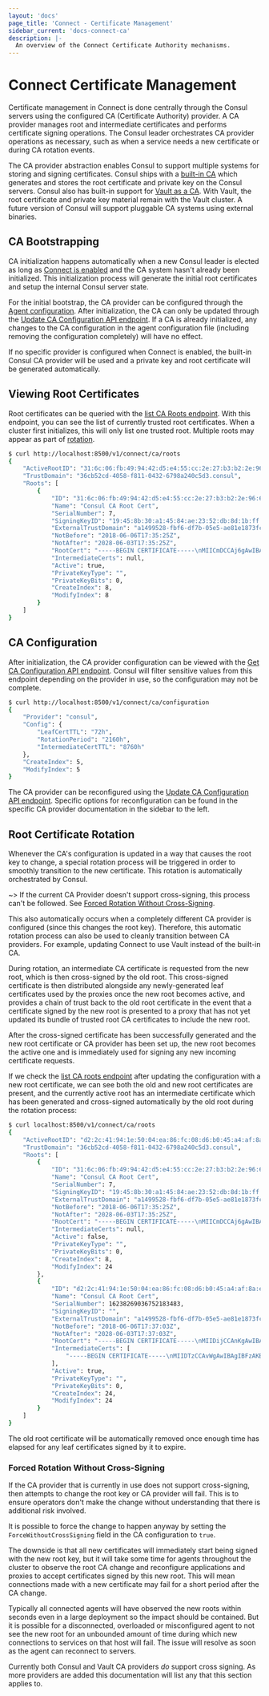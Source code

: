 ```yaml
---
layout: 'docs'
page_title: 'Connect - Certificate Management'
sidebar_current: 'docs-connect-ca'
description: |-
  An overview of the Connect Certificate Authority mechanisms.
---
```


# Connect Certificate Management

Certificate management in Connect is done centrally through the Consul
servers using the configured CA (Certificate Authority) provider. A CA provider
manages root and intermediate certificates and performs certificate signing
operations. The Consul leader orchestrates CA provider operations as necessary,
such as when a service needs a new certificate or during CA rotation events.

The CA provider abstraction enables Consul to support multiple systems for
storing and signing certificates. Consul ships with a
[built-in CA](/docs/connect/ca/consul.html) which generates and stores the
root certificate and private key on the Consul servers. Consul also has
built-in support for
[Vault as a CA](/docs/connect/ca/vault.html). With Vault, the root certificate
and private key material remain with the Vault cluster. A future version of
Consul will support pluggable CA systems using external binaries.

## CA Bootstrapping

CA initialization happens automatically when a new Consul leader is elected
as long as
[Connect is enabled](/docs/connect/configuration.html#enable-connect-on-the-cluster)
and the CA system hasn't already been initialized. This initialization process
will generate the initial root certificates and setup the internal Consul server
state.

For the initial bootstrap, the CA provider can be configured through the
[Agent configuration](/docs/agent/options.html#connect_ca_config). After
initialization, the CA can only be updated through the
[Update CA Configuration API endpoint](/api/connect/ca.html#update-ca-configuration).
If a CA is already initialized, any changes to the CA configuration in the
agent configuration file (including removing the configuration completely)
will have no effect.

If no specific provider is configured when Connect is enabled, the built-in
Consul CA provider will be used and a private key and root certificate will
be generated automatically.

## Viewing Root Certificates

Root certificates can be queried with the
[list CA Roots endpoint](/api/connect/ca.html#list-ca-root-certificates).
With this endpoint, you can see the list of currently trusted root certificates.
When a cluster first initializes, this will only list one trusted root. Multiple
roots may appear as part of
[rotation](#).

```bash
$ curl http://localhost:8500/v1/connect/ca/roots
{
    "ActiveRootID": "31:6c:06:fb:49:94:42:d5:e4:55:cc:2e:27:b3:b2:2e:96:67:3e:7e",
    "TrustDomain": "36cb52cd-4058-f811-0432-6798a240c5d3.consul",
    "Roots": [
        {
            "ID": "31:6c:06:fb:49:94:42:d5:e4:55:cc:2e:27:b3:b2:2e:96:67:3e:7e",
            "Name": "Consul CA Root Cert",
            "SerialNumber": 7,
            "SigningKeyID": "19:45:8b:30:a1:45:84:ae:23:52:db:8d:1b:ff:a9:09:db:fc:2a:72:39:ae:da:11:53:f4:37:5c:de:d1:68:d8",
            "ExternalTrustDomain": "a1499528-fbf6-df7b-05e5-ae81e1873fc4",
            "NotBefore": "2018-06-06T17:35:25Z",
            "NotAfter": "2028-06-03T17:35:25Z",
            "RootCert": "-----BEGIN CERTIFICATE-----\nMIICmDCCAj6gAwIBAgIBBzAKBggqhkjOPQQDAjAWMRQwEgYDVQQDEwtDb25zdWwg\nQ0EgNzAeFw0xODA2MDYxNzM1MjVaFw0yODA2MDMxNzM1MjVaMBYxFDASBgNVBAMT\nC0NvbnN1bCBDQSA3MFkwEwYHKoZIzj0CAQYIKoZIzj0DAQcDQgAEgo09lpx63bHw\ncSXeeoSpHpHgyzX1Q8ewJ3RUg6Ie8Howbs/QBz1y/kGxsF35HXij3YrqhgQyPPx4\nbQ8FH2YR4aOCAXswggF3MA4GA1UdDwEB/wQEAwIBhjAPBgNVHRMBAf8EBTADAQH/\nMGgGA1UdDgRhBF8xOTo0NTo4YjozMDphMTo0NTo4NDphZToyMzo1MjpkYjo4ZDox\nYjpmZjphOTowOTpkYjpmYzoyYTo3MjozOTphZTpkYToxMTo1MzpmNDozNzo1Yzpk\nZTpkMTo2ODpkODBqBgNVHSMEYzBhgF8xOTo0NTo4YjozMDphMTo0NTo4NDphZToy\nMzo1MjpkYjo4ZDoxYjpmZjphOTowOTpkYjpmYzoyYTo3MjozOTphZTpkYToxMTo1\nMzpmNDozNzo1YzpkZTpkMTo2ODpkODA/BgNVHREEODA2hjRzcGlmZmU6Ly8zNmNi\nNTJjZC00MDU4LWY4MTEtMDQzMi02Nzk4YTI0MGM1ZDMuY29uc3VsMD0GA1UdHgEB\n/wQzMDGgLzAtgiszNmNiNTJjZC00MDU4LWY4MTEtMDQzMi02Nzk4YTI0MGM1ZDMu\nY29uc3VsMAoGCCqGSM49BAMCA0gAMEUCIHl6UDdouw8Fzn/oDHputAxt3UFbVg/U\nvC6jWPuqqMwmAiEAkvMadtwjtNU7m/AQRJrj1LeG3eXw7dWO8SlI2fEs0yY=\n-----END CERTIFICATE-----\n",
            "IntermediateCerts": null,
            "Active": true,
            "PrivateKeyType": "",
            "PrivateKeyBits": 0,
            "CreateIndex": 8,
            "ModifyIndex": 8
        }
    ]
}
```

## CA Configuration

After initialization, the CA provider configuration can be viewed with the
[Get CA Configuration API endpoint](/api/connect/ca.html#get-ca-configuration).
Consul will filter sensitive values from this endpoint depending on the
provider in use, so the configuration may not be complete.

```bash
$ curl http://localhost:8500/v1/connect/ca/configuration
{
    "Provider": "consul",
    "Config": {
        "LeafCertTTL": "72h",
        "RotationPeriod": "2160h",
        "IntermediateCertTTL": "8760h"
    },
    "CreateIndex": 5,
    "ModifyIndex": 5
}
```

The CA provider can be reconfigured using the
[Update CA Configuration API endpoint](/api/connect/ca.html#update-ca-configuration).
Specific options for reconfiguration can be found in the specific
CA provider documentation in the sidebar to the left.

## Root Certificate Rotation

Whenever the CA's configuration is updated in a way that causes the root key to
change, a special rotation process will be triggered in order to smoothly
transition to the new certificate. This rotation is automatically orchestrated
by Consul.

~> If the current CA Provider doesn't support cross-signing, this process can't
be followed. See [Forced Rotation Without
Cross-Signing](#forced-rotation-without-cross-signing).

This also automatically occurs when a completely different CA provider is
configured (since this changes the root key). Therefore, this automatic rotation
process can also be used to cleanly transition between CA providers. For example,
updating Connect to use Vault instead of the built-in CA.

During rotation, an intermediate CA certificate is requested from the new root,
which is then cross-signed by the old root. This cross-signed certificate is
then distributed alongside any newly-generated leaf certificates used by the
proxies once the new root becomes active, and provides a chain of trust back to
the old root certificate in the event that a certificate signed by the new root
is presented to a proxy that has not yet updated its bundle of trusted root CA
certificates to include the new root.

After the cross-signed certificate has been successfully generated and the new root
certificate or CA provider has been set up, the new root becomes the active one
and is immediately used for signing any new incoming certificate requests.

If we check the [list CA roots
endpoint](/api/connect/ca.html#list-ca-root-certificates) after updating the
configuration with a new root certificate, we can see both the old and new root
certificates are present, and the currently active root has an intermediate
certificate which has been generated and cross-signed automatically by the old
root during the rotation process:

```bash
$ curl localhost:8500/v1/connect/ca/roots
{
    "ActiveRootID": "d2:2c:41:94:1e:50:04:ea:86:fc:08:d6:b0:45:a4:af:8a:eb:76:a0",
    "TrustDomain": "36cb52cd-4058-f811-0432-6798a240c5d3.consul",
    "Roots": [
        {
            "ID": "31:6c:06:fb:49:94:42:d5:e4:55:cc:2e:27:b3:b2:2e:96:67:3e:7e",
            "Name": "Consul CA Root Cert",
            "SerialNumber": 7,
            "SigningKeyID": "19:45:8b:30:a1:45:84:ae:23:52:db:8d:1b:ff:a9:09:db:fc:2a:72:39:ae:da:11:53:f4:37:5c:de:d1:68:d8",
            "ExternalTrustDomain": "a1499528-fbf6-df7b-05e5-ae81e1873fc4",
            "NotBefore": "2018-06-06T17:35:25Z",
            "NotAfter": "2028-06-03T17:35:25Z",
            "RootCert": "-----BEGIN CERTIFICATE-----\nMIICmDCCAj6gAwIBAgIBBzAKBggqhkjOPQQDAjAWMRQwEgYDVQQDEwtDb25zdWwg\nQ0EgNzAeFw0xODA2MDYxNzM1MjVaFw0yODA2MDMxNzM1MjVaMBYxFDASBgNVBAMT\nC0NvbnN1bCBDQSA3MFkwEwYHKoZIzj0CAQYIKoZIzj0DAQcDQgAEgo09lpx63bHw\ncSXeeoSpHpHgyzX1Q8ewJ3RUg6Ie8Howbs/QBz1y/kGxsF35HXij3YrqhgQyPPx4\nbQ8FH2YR4aOCAXswggF3MA4GA1UdDwEB/wQEAwIBhjAPBgNVHRMBAf8EBTADAQH/\nMGgGA1UdDgRhBF8xOTo0NTo4YjozMDphMTo0NTo4NDphZToyMzo1MjpkYjo4ZDox\nYjpmZjphOTowOTpkYjpmYzoyYTo3MjozOTphZTpkYToxMTo1MzpmNDozNzo1Yzpk\nZTpkMTo2ODpkODBqBgNVHSMEYzBhgF8xOTo0NTo4YjozMDphMTo0NTo4NDphZToy\nMzo1MjpkYjo4ZDoxYjpmZjphOTowOTpkYjpmYzoyYTo3MjozOTphZTpkYToxMTo1\nMzpmNDozNzo1YzpkZTpkMTo2ODpkODA/BgNVHREEODA2hjRzcGlmZmU6Ly8zNmNi\nNTJjZC00MDU4LWY4MTEtMDQzMi02Nzk4YTI0MGM1ZDMuY29uc3VsMD0GA1UdHgEB\n/wQzMDGgLzAtgiszNmNiNTJjZC00MDU4LWY4MTEtMDQzMi02Nzk4YTI0MGM1ZDMu\nY29uc3VsMAoGCCqGSM49BAMCA0gAMEUCIHl6UDdouw8Fzn/oDHputAxt3UFbVg/U\nvC6jWPuqqMwmAiEAkvMadtwjtNU7m/AQRJrj1LeG3eXw7dWO8SlI2fEs0yY=\n-----END CERTIFICATE-----\n",
            "IntermediateCerts": null,
            "Active": false,
            "PrivateKeyType": "",
            "PrivateKeyBits": 0,
            "CreateIndex": 8,
            "ModifyIndex": 24
        },
        {
            "ID": "d2:2c:41:94:1e:50:04:ea:86:fc:08:d6:b0:45:a4:af:8a:eb:76:a0",
            "Name": "Consul CA Root Cert",
            "SerialNumber": 16238269036752183483,
            "SigningKeyID": "",
            "ExternalTrustDomain": "a1499528-fbf6-df7b-05e5-ae81e1873fc4",
            "NotBefore": "2018-06-06T17:37:03Z",
            "NotAfter": "2028-06-03T17:37:03Z",
            "RootCert": "-----BEGIN CERTIFICATE-----\nMIIDijCCAnKgAwIBAgIJAOFZ66em1qC7MA0GCSqGSIb3DQEBCwUAMGIxCzAJBgNV\nBAYTAlVTMRMwEQYDVQQIDApDYWxpZm9ybmlhMRYwFAYDVQQHDA1TYW4gRnJhbmNp\nc2NvMRIwEAYDVQQKDAlIYXNoaUNvcnAxEjAQBgNVBAMMCWxvY2FsaG9zdDAeFw0x\nODA2MDYxNzM3MDNaFw0yODA2MDMxNzM3MDNaMGIxCzAJBgNVBAYTAlVTMRMwEQYD\nVQQIDApDYWxpZm9ybmlhMRYwFAYDVQQHDA1TYW4gRnJhbmNpc2NvMRIwEAYDVQQK\nDAlIYXNoaUNvcnAxEjAQBgNVBAMMCWxvY2FsaG9zdDCCASIwDQYJKoZIhvcNAQEB\nBQADggEPADCCAQoCggEBAK6ostXN6W093EpI3RDNQDwC1Gq3lPNoodL5XRaVVIBU\n3X5iC+Ttk02p67cHUguh4ZrWr3o3Dzxm+gKK0lfZLW0nNYNPAIGZWQD9zVSx1Lqt\n8X0pd+fhMV5coQrh3YIG/vy17IBTSBuRUX0mXOKjOeJJlrw1HQZ8pfm7WX6LFul2\nXszvgn5K1XR+9nhPy6K2bv99qsY0sm7AqCS2BjYBW8QmNngJOdLPdhyFh7invyXe\nPqgujc/KoA3P6e3/G7bJZ9+qoQMK8uwD7PxtA2hdQ9t0JGPsyWgzhwfBxWdBWRzV\nRvVi6Yu2tvw3QrjdeKQ5Ouw9FUb46VnTU7jTO974HjkCAwEAAaNDMEEwPwYDVR0R\nBDgwNoY0c3BpZmZlOi8vMzZjYjUyY2QtNDA1OC1mODExLTA0MzItNjc5OGEyNDBj\nNWQzLmNvbnN1bDANBgkqhkiG9w0BAQsFAAOCAQEATHgCro9VXj7JbH/tlB6f/KWf\n7r98+rlUE684ZRW9XcA9uUA6y265VPnemsC/EykPsririoh8My1jVPuEfgMksR39\n9eMDJKfutvSpLD1uQqZE8hu/hcYyrmQTFKjW71CfGIl/FKiAg7wXEw2ljLN9bxNv\nGG118wrJyMZrRvFjC2QKY025QQSJ6joNLFMpftsZrJlELtRV+nx3gMabpiDRXhIw\nJM6ti26P1PyVgGRPCOG10v+OuUtwe0IZoOqWpPJN8jzSuqZWf99uolkG0xuqLNz6\nd8qvTp1YF9tTmysgvdeGALez/02HTF035RVTsQfH9tM/+4yG1UnmjLpz3p4Fow==\n-----END CERTIFICATE-----",
            "IntermediateCerts": [
                "-----BEGIN CERTIFICATE-----\nMIIDTzCCAvWgAwIBAgIBFzAKBggqhkjOPQQDAjAWMRQwEgYDVQQDEwtDb25zdWwg\nQ0EgNzAeFw0xODA2MDYxNzM3MDNaFw0yODA2MDMxNzM3MDNaMGIxCzAJBgNVBAYT\nAlVTMRMwEQYDVQQIDApDYWxpZm9ybmlhMRYwFAYDVQQHDA1TYW4gRnJhbmNpc2Nv\nMRIwEAYDVQQKDAlIYXNoaUNvcnAxEjAQBgNVBAMMCWxvY2FsaG9zdDCCASIwDQYJ\nKoZIhvcNAQEBBQADggEPADCCAQoCggEBAK6ostXN6W093EpI3RDNQDwC1Gq3lPNo\nodL5XRaVVIBU3X5iC+Ttk02p67cHUguh4ZrWr3o3Dzxm+gKK0lfZLW0nNYNPAIGZ\nWQD9zVSx1Lqt8X0pd+fhMV5coQrh3YIG/vy17IBTSBuRUX0mXOKjOeJJlrw1HQZ8\npfm7WX6LFul2Xszvgn5K1XR+9nhPy6K2bv99qsY0sm7AqCS2BjYBW8QmNngJOdLP\ndhyFh7invyXePqgujc/KoA3P6e3/G7bJZ9+qoQMK8uwD7PxtA2hdQ9t0JGPsyWgz\nhwfBxWdBWRzVRvVi6Yu2tvw3QrjdeKQ5Ouw9FUb46VnTU7jTO974HjkCAwEAAaOC\nARswggEXMGgGA1UdDgRhBF8xOTo0NTo4YjozMDphMTo0NTo4NDphZToyMzo1Mjpk\nYjo4ZDoxYjpmZjphOTowOTpkYjpmYzoyYTo3MjozOTphZTpkYToxMTo1MzpmNDoz\nNzo1YzpkZTpkMTo2ODpkODBqBgNVHSMEYzBhgF8xOTo0NTo4YjozMDphMTo0NTo4\nNDphZToyMzo1MjpkYjo4ZDoxYjpmZjphOTowOTpkYjpmYzoyYTo3MjozOTphZTpk\nYToxMTo1MzpmNDozNzo1YzpkZTpkMTo2ODpkODA/BgNVHREEODA2hjRzcGlmZmU6\nLy8zNmNiNTJjZC00MDU4LWY4MTEtMDQzMi02Nzk4YTI0MGM1ZDMuY29uc3VsMAoG\nCCqGSM49BAMCA0gAMEUCIBp46tRDot7GFyDXu7egq7lXBvn+UUHD5MmlFvdWmtnm\nAiEAwKBzEMcLd5kCBgFHNGyksRAMh/AGdEW859aL6z0u4gM=\n-----END CERTIFICATE-----\n"
            ],
            "Active": true,
            "PrivateKeyType": "",
            "PrivateKeyBits": 0,
            "CreateIndex": 24,
            "ModifyIndex": 24
        }
    ]
}
```

The old root certificate will be automatically removed once enough time has elapsed
for any leaf certificates signed by it to expire.

### Forced Rotation Without Cross-Signing

If the CA provider that is currently in use does not support cross-signing, then
attempts to change the root key or CA provider will fail. This is to ensure
operators don't make the change without understanding that there is additional
risk involved.

It is possible to force the change to happen anyway by setting the
`ForceWithoutCrossSigning` field in the CA configuration to `true`.

The downside is that all new certificates will immediately start being signed
with the new root key, but it will take some time for agents throughout the
cluster to observe the root CA change and reconfigure applications and proxies
to accept certificates signed by this new root. This will mean connections made
with a new certificate may fail for a short period after the CA change.

Typically all connected agents will have observed the new roots within seconds
even in a large deployment so the impact should be contained. But it is possible
for a disconnected, overloaded or misconfigured agent to not see the new root
for an unbounded amount of time during which new connections to services on that
host will fail. The issue will resolve as soon as the agent can reconnect to
servers.

Currently both Consul and Vault CA providers _do_ support cross signing. As more
providers are added this documentation will list any that this section applies
to.
